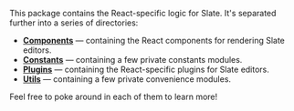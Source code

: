 This package contains the React-specific logic for Slate. It's separated further into a series of directories:

* [**Components**](./src/components) — containing the React components for rendering Slate editors.
* [**Constants**](./src/constants) — containing a few private constants modules.
* [**Plugins**](./src/plugins) — containing the React-specific plugins for Slate editors.
* [**Utils**](./src/utils) — containing a few private convenience modules.

Feel free to poke around in each of them to learn more!

